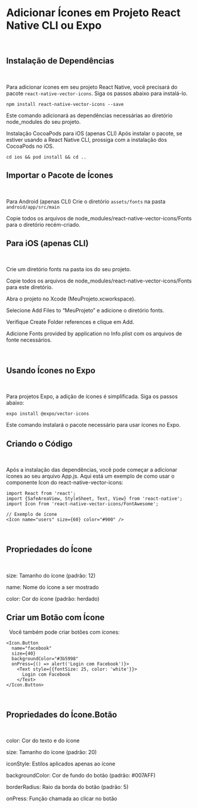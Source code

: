 # Adicionar Ícones em Projeto React Native CLI ou Expo

&nbsp;

## Instalação de Dependências

&nbsp;

Para adicionar ícones em seu projeto React Native, você precisará do pacote `react-native-vector-icons`. Siga os passos abaixo para instalá-lo.
&#8203;

```
npm install react-native-vector-icons --save
```

Este comando adicionará as dependências necessárias ao diretório node_modules do seu projeto.

Instalação CocoaPods para iOS (apenas CLI)
Após instalar o pacote, se estiver usando a React Native CLI, prossiga com a instalação dos CocoaPods no iOS.

```
cd ios && pod install && cd ..
```

## Importar o Pacote de Ícones

&nbsp;

Para Android (apenas CLI)
Crie o diretório `assets/fonts` na pasta `android/app/src/main`

Copie todos os arquivos de node_modules/react-native-vector-icons/Fonts para o diretório recém-criado.

## Para iOS (apenas CLI)
&nbsp;

Crie um diretório fonts na pasta ios do seu projeto.

Copie todos os arquivos de node_modules/react-native-vector-icons/Fonts para este diretório.

Abra o projeto no Xcode (MeuProjeto.xcworkspace).

Selecione Add Files to “MeuProjeto” e adicione o diretório fonts.

Verifique Create Folder references e clique em Add.

Adicione Fonts provided by application no Info.plist com os arquivos de fonte necessários.

&#8203;

## Usando Ícones no Expo

&nbsp;

Para projetos Expo, a adição de ícones é simplificada. Siga os passos abaixo:

```
expo install @expo/vector-icons
```

Este comando instalará o pacote necessário para usar ícones no Expo.
&#8203;

## Criando o Código

&nbsp;

Após a instalação das dependências, você pode começar a adicionar ícones ao seu arquivo App.js. Aqui está um exemplo de como usar o componente Icon do react-native-vector-icons:

```
import React from 'react';
import {SafeAreaView, StyleSheet, Text, View} from 'react-native';
import Icon from 'react-native-vector-icons/FontAwesome';

// Exemplo de ícone
<Icon name="users" size={60} color="#900" />
```

&#8203;

## Propriedades do Ícone

&nbsp;

size: Tamanho do ícone (padrão: 12)

name: Nome do ícone a ser mostrado

color: Cor do ícone (padrão: herdado)
&#8203;

## Criar um Botão com Ícone

&nbsp;
Você também pode criar botões com ícones:

```
<Icon.Button
  name="facebook"
  size={40}
  backgroundColor="#3b5998"
  onPress={() => alert('Login com Facebook')}>
    <Text style={{fontSize: 25, color: 'white'}}>
      Login com Facebook
    </Text>
</Icon.Button>
```
&#8203;

## Propriedades do Ícone.Botão
&nbsp;

color: Cor do texto e do ícone

size: Tamanho do ícone (padrão: 20)

iconStyle: Estilos aplicados apenas ao ícone

backgroundColor: Cor de fundo do botão (padrão: #007AFF)

borderRadius: Raio da borda do botão (padrão: 5)

onPress: Função chamada ao clicar no botão

&#8203;
